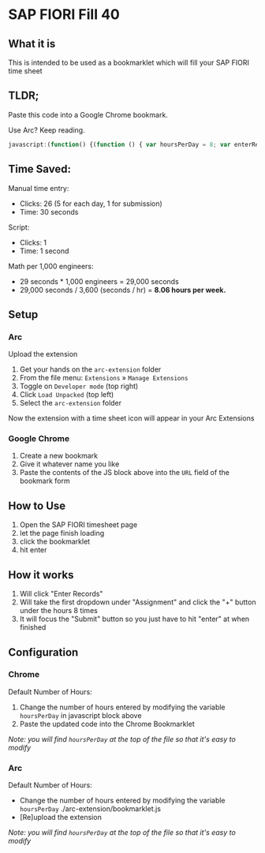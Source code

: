 # SAP FIORI Fill 40

## What it is

This is intended to be used as a bookmarklet which will fill your SAP FIORI time sheet

## TLDR;

Paste this code into a Google Chrome bookmark.

Use Arc? Keep reading.

```javascript
javascript:(function() {(function () { var hoursPerDay = 8; var enterRecordsButtonId = 'application-zhcmtime-manage-component---worklist--editButton'; var submitButtonId = 'application-zhcmtime-manage-component---worklist--OverviewSubmitButton'; function getDailyIds(num) { return { assignment: `__box15-__clone${num}-inner`, plusHour: `__input4-__clone${num}-incrementBtn`, hourValue: `__input4-__clone${num}-input-inner`, }; } var DailyIds = [ getDailyIds(54), getDailyIds(55), getDailyIds(56), getDailyIds(57), getDailyIds(58), ]; function getElementIdName(elementId) { switch (true) { case elementId.includes('54'): return 'Monday'; case elementId.includes('55'): return 'Tuesday'; case elementId.includes('56'): return 'Wednesday'; case elementId.includes('57'): return 'Thursday'; case elementId.includes('58'): return 'Friday'; default: return 'You working weekends or something?'; } } function simulateEnterKey(element) { var enterEvent = new KeyboardEvent('keydown', { key: 'Enter', code: 'Enter', keyCode: 13, charCode: 13, bubbles: true, }); element.dispatchEvent(enterEvent); } function simulateDownArrow(element) { element.focus(); var downArrowEvent = new KeyboardEvent('keydown', { key: 'ArrowDown', code: 'ArrowDown', keyCode: 40, bubbles: true, }); element.dispatchEvent(downArrowEvent); } function enterDailyHours(plusButtonElementId, hourValueId) { var buttonElement = document.getElementById(plusButtonElementId); var hourValueElement = document.getElementById(hourValueId); var eleName = getElementIdName(plusButtonElementId); if (hourValueElement.value !== '0.00') { return console.warn(`Not overwriting hours for ${eleName}. Skipping.`); } if (buttonElement) { Array.from({ length: hoursPerDay }).forEach(() => { buttonElement.click(); }); console.log( `Set ${eleName}'s time to ${hoursPerDay} hours. (+${hoursPerDay})` ); } else { console.warn(`Failed to find hour increment button for ${eleName}`); } } function focusSubmitButton() { var submitButton = document.getElementById(submitButtonId); if (submitButton) { submitButton.focus(); console.log('Submit Button Focused'); } else { console.warn('Failed to find Submit button'); } } function clickEnterRecordsButton(elementId) { var enterRecordsButton = document.getElementById(elementId); if (enterRecordsButton) { enterRecordsButton.click(); console.log('clicked Enter Records button!'); simulateEnterKey(enterRecordsButton); } else { console.warn('Failed to find Enter Records button'); } } function enterWorkAssignment(elementId) { var eleName = getElementIdName(elementId); var inputElement = document.getElementById(elementId); if (inputElement && inputElement.value.trim() === '') { simulateDownArrow(inputElement); simulateEnterKey(inputElement); console.log(`Set ${eleName}'s Assignment`); } else { console.warn(`Failed to find the input for ${eleName}'s assignment`); } } function enterTimeSheetData() { DailyIds.forEach((day) => { enterWorkAssignment(day.assignment); enterDailyHours(day.plusHour, day.hourValue); }); } function pollForElement() { var mondayAssignmentInput = document.getElementById(DailyIds[0].assignment); if (mondayAssignmentInput) { console.log('Able to enter records, proceeding with assignment.'); enterTimeSheetData(); setTimeout(() => focusSubmitButton(), 250); } else { console.log("Can't enter records yet, retrying in 250..."); setTimeout(pollForElement, 250); } } pollForElement(); clickEnterRecordsButton(enterRecordsButtonId);})();})();
```

## Time Saved:

Manual time entry:

- Clicks: 26 (5 for each day, 1 for submission)
- Time: 30 seconds

Script:

- Clicks: 1
- Time: 1 second

Math per 1,000 engineers:

- 29 seconds \* 1,000 engineers = 29,000 seconds
- 29,000 seconds / 3,600 (seconds / hr) = **8.06 hours per week.**

## Setup

### Arc

Upload the extension

1.  Get your hands on the `arc-extension` folder
2.  From the file menu: `Extensions` » `Manage Extensions`
3.  Toggle on `Developer mode` (top right)
4.  Click `Load Unpacked` (top left)
5.  Select the `arc-extension` folder

Now the extension with a time sheet icon will appear in your Arc Extensions

### Google Chrome

1. Create a new bookmark
2. Give it whatever name you like
3. Paste the contents of the JS block above into the `URL` field of the bookmark form

## How to Use

1. Open the SAP FIORI timesheet page
2. let the page finish loading
3. click the bookmarklet
4. hit enter

## How it works

1. Will click "Enter Records"
2. Will take the first dropdown under "Assignment" and click the "+" button under the hours 8 times
3. It will focus the "Submit" button so you just have to hit "enter" at when finished

## Configuration

### Chrome

Default Number of Hours:

1. Change the number of hours entered by modifying the variable `hoursPerDay` in javascript block above
2. Paste the updated code into the Chrome Bookmarklet

_Note: you will find `hoursPerDay` at the top of the file so that it's easy to modify_

### Arc

Default Number of Hours:

- Change the number of hours entered by modifying the variable `hoursPerDay` ./arc-extension/bookmarklet.js
- [Re]upload the extension

_Note: you will find `hoursPerDay` at the top of the file so that it's easy to modify_
